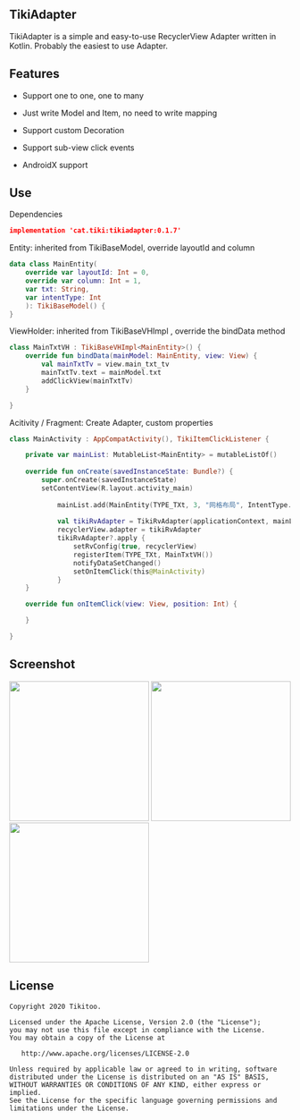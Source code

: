 ## TikiAdapter

TikiAdapter is a simple and easy-to-use RecyclerView Adapter written in Kotlin. Probably the easiest to use Adapter.



## Features

- Support one to one, one to many

- Just write Model and Item, no need to write mapping

- Support custom Decoration

- Support sub-view click events

- AndroidX support



## Use





Dependencies

```json
implementation 'cat.tiki:tikiadapter:0.1.7'
```



Entity: inherited from TikiBaseModel, override layoutId and column

```kotlin
data class MainEntity(
    override var layoutId: Int = 0,
    override var column: Int = 1,
    var txt: String,
    var intentType: Int
    ): TikiBaseModel() {
}
```



ViewHolder: inherited from TikiBaseVHImpl <T>, override the bindData method

```kotlin
class MainTxtVH : TikiBaseVHImpl<MainEntity>() {
    override fun bindData(mainModel: MainEntity, view: View) {
        val mainTxtTv = view.main_txt_tv
        mainTxtTv.text = mainModel.txt
        addClickView(mainTxtTv)
    }

}
```



Acitivity / Fragment: Create Adapter, custom properties

```kotlin
class MainActivity : AppCompatActivity(), TikiItemClickListener {

	private var mainList: MutableList<MainEntity> = mutableListOf()
	
	override fun onCreate(savedInstanceState: Bundle?) {
	    super.onCreate(savedInstanceState)
	    setContentView(R.layout.activity_main)
	
			mainList.add(MainEntity(TYPE_TXt, 3, "网格布局", IntentType.TYPE_GRID))
	
			val tikiRvAdapter = TikiRvAdapter(applicationContext, mainList)
			recyclerView.adapter = tikiRvAdapter
			tikiRvAdapter?.apply {
			    setRvConfig(true, recyclerView)
			    registerItem(TYPE_TXt, MainTxtVH())
			    notifyDataSetChanged()
			    setOnItemClick(this@MainActivity)
			}
	}

	override fun onItemClick(view: View, position: Int) {

	}

}
```



## Screenshot

<img src="https://tva1.sinaimg.cn/large/006tNbRwgy1garm7vehpmj30u01t0ael.jpg" width=250/> <img src="https://tva1.sinaimg.cn/large/006tNbRwgy1garm89f8dzj30u01t01kx.jpg" width=250/> <img src="https://tva1.sinaimg.cn/large/006tNbRwgy1garm848n8tj30u01t0nat.jpg" width=250/>





## License

    Copyright 2020 Tikitoo.
    
    Licensed under the Apache License, Version 2.0 (the "License");
    you may not use this file except in compliance with the License.
    You may obtain a copy of the License at
    
       http://www.apache.org/licenses/LICENSE-2.0
    
    Unless required by applicable law or agreed to in writing, software
    distributed under the License is distributed on an "AS IS" BASIS,
    WITHOUT WARRANTIES OR CONDITIONS OF ANY KIND, either express or implied.
    See the License for the specific language governing permissions and
    limitations under the License.